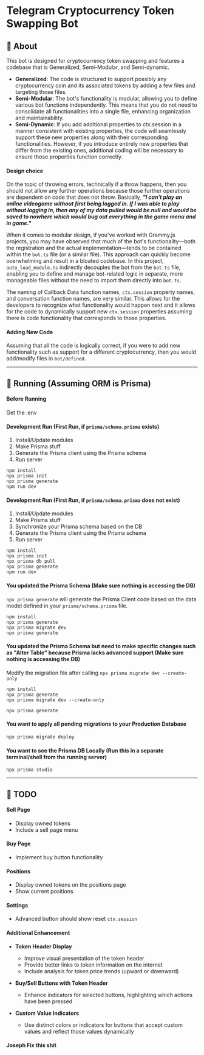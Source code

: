 # Telegram Cryptocurrency Token Swapping Bot

## :page_facing_up: About
This bot is designed for cryptocurrency token swapping and features a codebase that is Generalized, Semi-Modular, and Semi-dynamic.

- **Generalized**: The code is structured to support possibly any cryptocurrency coin and its associated tokens by adding a few files and targeting those files. 
- **Semi-Modular**: The bot's functionality is modular, allowing you to define various bot functions independently. This means that you do not need to consolidate all functionalities into a single file, enhancing organization and maintainability.
- **Semi-Dynamic**: If you add additional properties to ctx.session in a manner consistent with existing properties, the code will seamlessly support these new properties along with their corresponding functionalities. However, if you introduce entirely new properties that differ from the existing ones, additional coding will be necessary to ensure those properties function correctly.

#### Design choice
On the topic of throwing errors, technically if a throw happens, then you should not allow any further operations because those further operations are dependent on code that does not throw. Basically, ***"I can't play an online videogame without first being logged in. If I was able to play without logging in, then any of my data pulled would be null and would be saved to nowhere which would bug out everything in the game menu and in game."***

When it comes to modular design, if you've worked with Grammy.js projects, you may have observed that much of the bot's functionality—both the registration and the actual implementation—tends to be contained within the `bot.ts` file (or a similar file). This approach can quickly become overwhelming and result in a bloated codebase. In this project, `auto_load_module.ts` indirectly decouples the bot from the `bot.ts` file, enabling you to define and manage bot-related logic in separate, more manageable files without the need to import them directly into `bot.ts`.

The naming of Callback Data function names, `ctx.session` property names, and conversation function names, are very similar. This allows for the developers to recognize what functionality would happen next and it allows for the code to dynamically support new `ctx.session` properties assuming there is code functionality that corresponds to those properties.

#### Adding New Code
Assuming that all the code is logically correct, if you were to add new functionality such as support for a different cryptocurrency, then you would add/modify files in `bot/defined`.

---
## :rocket: Running (Assuming ORM is Prisma)

#### Before Running
Get the .env

#### Development Run (First Run, if `prisma/schema.prisma` exists)
1. Install/Update modules
2. Make Prisma stuff 
4. Generate the Prisma client using the Prisma schema
5. Run server
```
npm install
npx prisma init
npx prisma generate
npm run dev
```
#### Development Run (First Run, if `prisma/schema.prisma` does not exist)
1. Install/Update modules
2. Make Prisma stuff 
3. Synchronize your Prisma schema based on the DB
4. Generate the Prisma client using the Prisma schema
5. Run server
```
npm install
npx prisma init
npx prisma db pull
npx prisma generate
npm run dev
```

#### You updated the Prisma Schema (Make sure nothing is accessing the DB)
`npx prisma generate` will generate the Prisma Client code based on the data model defined in your `prisma/schema.prisma` file.

```
npm install
npx prisma generate
npx prisma migrate dev
npx prisma generate 
``` 
#### You updated the Prisma Schema but need to make specific changes such as "Alter Table" because Prisma lacks advanced support (Make sure nothing is accessing the DB)
Modify the migration file after calling `npx prisma migrate dev --create-only`
```
npm install
npx prisma generate
npx prisma migrate dev --create-only

npx prisma generate  
```
#### You want to apply all pending migrations to your Production Database 
```
npx prisma migrate deploy
```
#### You want to see the Prisma DB Locally (Run this in a separate terminal/shell from the running server)
```
npx prisma studio
```
---
## :hammer: TODO

#### Sell Page
- Display owned tokens
- Include a sell page menu

#### Buy Page
- Implement buy button functionality

#### Positions
- Display owned tokens on the positions page
- Show current positions

#### Settings
- Advanced button should show reset `ctx.session`


#### Additional Enhancement
- **Token Header Display**
  - Improve visual presentation of the token header
  - Provide better links to token information on the internet
  - Include analysis for token price trends (upward or downward)

- **Buy/Sell Buttons with Token Header**
  - Enhance indicators for selected buttons, highlighting which actions have been pressed

- **Custom Value Indicators**
  - Use distinct colors or indicators for buttons that accept custom values and reflect those values dynamically

#### Joseph Fix this shit
